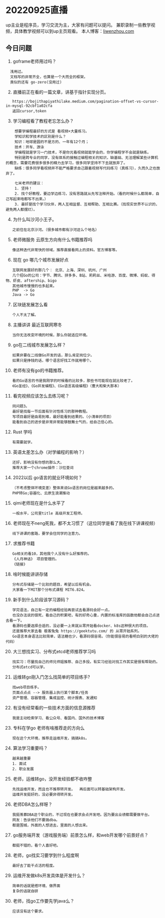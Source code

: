 # 20220925直播


up主业是程序员，学习交流为主，大家有问题可以提问。
兼职录制一些教学视频，具体教学视频可以到up主页观看。
本人博客：[liwenzhou.com](https://liwenzhou.com)


## 今日问题

1. goframe老师用过吗？
```text
  浅用过。
  文档写的非常齐全，也算是一个大而全的框架。
  类似的还有 go-zero(没用过)
```

2. 直播前正在看的一篇文章，讲基于指针实现分页。
```text
   https://bojithapiyathilake.medium.com/pagination-offset-vs-cursor-in-mysql-92cbf1a02cfa
   返回cursor,token
```

3. 学习编程看了教程老忘怎么办？
```text
    想要学编程最好的方式是 看视频+大量练习。
    学知识和学技术的区别是什么？
    知识：地球是圆的不是方的、一年有12个月；
    技术：开车、游泳
    学编程就是学习一门技术，不是你光看视频就能学会的，你学编程学不会就是缺练。
    特别是跨专业的同学，没有体系的接触过编程相关的知识，缺基础、无法理解某些计算机的概念，需要花费很多很多的精力去学习，很多同学坚持不下去就放弃了。
    缺练：很多同学看视频并不能严格要求自己跟着视频写代码练习（真练习），久而久之也放弃了。

    七米老师的建议：
    1. 坚持！
    2. 找个好教程，要边学边练习，没有思路就从先写注释开始。（看的时候什么都简单，自己写起来啥都写不出来。）
    3. 最好是找个学习伙伴，两人互相监督、互相帮助、互相比赛。（找现实世界不认识的，避免两人都摆烂）。 
```

4. 为什么叫沙河小王子。
```text
   之前住在北京沙河。（很多城市都有沙河这么个地名）
```

5. 老师微服务 云原生方向有什么书籍推荐吗
```text
   像这种迭代非常快的领域，推荐直接看网上的资料。官方博客等。
```

6. 现在 go 哪几个城市发展好点
```text
   互联网发展好的那几个： 北京、上海、深圳、杭州、广州
   几个招Go的公司：字节、腾讯、拼多多、B站、莉莉丝、米哈游、百度、微博、蚂蚁、得物、虾皮、aftership、bigo
   其他城市慢慢的也多起来。
   PHP  -> Go
   Java -> Go
```

7. 区块链发展怎么看
```text
   个人不太了解。
```

8. 主播讲讲 最近互联网寒冬
```text
   当你无法改变环境的时候，那么你就适应环境。
```

9. go在二线城市发展怎么样？
```text
   如果非要在二线做Go开发的话，那么肯定岗位少。
   如果只是挣钱的话，哪个语言好找工作就用哪个。
```

10. 老师有没有go的书籍推荐。
```text
   看的Go语言的书是我刚学的时候看的比较多，那些书可能现在就比较老了。
   《Go圣经》、《Go并发编程》、《Go语言高级编程》（曹大和柴大那本）
```

11. 看完视频应该怎么去练习呢？
```text
   同问题3。
   最好是找每一节后面有针对性练习的那种教程。
   写项目最好是由易到难，最好能看到结果的。（小清单的项目）
   能看到自己的进步是非常非常能够鼓舞士气的，给自己信心的。
```

12. Rust 学吗
```text
   有需要就学。
```

13. 英语太差怎么办（对学编程的影响？）
```text
   还好，影响没有你想的那么大。
   推荐大家一个chrome插件：沙拉查词
```

14. 2022以后 go语言的就业环境如何？
```text
   （不考虑整体环境变差）整体来说Go语言的岗位是越来越多的。
   PHP转Go;容器化、云原生浪潮推动
```

15. qimi老师现在是什么水平了
```text
   一般水平，公司里title 高级开发工程师。
```

16. 老师现在不neng死我，都不太习惯了（这位同学是看了我在线下讲课视频）
```text
   线下讲课的套路，要学会住同学的注意力。
```


17. 求推荐书籍
```text
   Go相关的看10，其他我个人没有什么好推荐的。
   《人月神话》 项目管理的。
   《链接》
```

18. 啥时候能讲讲存储
```text
   分布式存储是一个比较的题目，希望以后有机会。
   大家看一下MIT那个分布式课程 MIT6.824。
```

19. 新手到什么阶段该学习源码？
```text
   学完语法，自己有一定的编程经验再尝试去看源码会好一点。
   也没办法说的很死，看自己的积累吧，有的好奇心重，内置的标准库的函数他都会自己点进去看一下。
   看源码也要选择合适的，没必要一上来就从零开始看docker、k8s这种很大的项目。
   还是推荐大家去看 极客兔兔 https://geektutu.com/ 的 从零开始系列。
   Go语言本身语法比较简单，语法糖也少，看源码很容易。（你能很容易的看明白别的大佬的代码）
```

20. 大三想找实习、分布式etcd老师推荐学习吗
```text
   找实习：尽量找自己的师兄师姐推荐、自己多投。有实习经验对找工作其实是很有帮助的。
   分布式etcd可以学。
```

21. 运维转go刚入门怎么找简单的项目练手?
```text
   找web项目练手。
   页面点点点 --> 服务器上执行某个脚本/任务
   资产管理、容器管理、集成监控、统计报表、发通知
```

22. 有没有经常看的一些技术方面的信息源推荐
```text
   我是主动检索学习、看公众号、看国内、国外的技术博客
```

23. 专科在学go 老师有啥推荐走的方向么
```text
   现在这个大环境，推荐走运维开发，搞搞k8s。
```

24. 算法学习重要吗？
```text
   越来越重要
   1. 面试
   2. 职业发展
```

25. 老师，运维转go，没开发经验都不收咋整
```text
   先找运维开发，而且也不推荐转开发。  再后面可以转基础架构开发。
   运维开发挺好的，没必要非得转开发。
```

26. 老师DBA怎么样呀？
```text
   我挺羡慕DBA这个职业的，不过现在也要求会点开发吧。因为要出业绩都需要做平台。
   网友：告诉他们不要搞dba。
   都是围城，外面的人想进去，里面的人想出来。
```

27. go服务端开发（游戏服务端）前景怎么样，和web开发哪个前景好点？
```text
   都挺不错的，看个人喜好吧。
```

28. 老师，go找实习要学到什么程度啊
```text
   最好去了能干点活的程度。
```

29. 运维开发做k8s开发具体是开发什么？
```text
   简单的话就是搭环境、做界面
   复杂的话就自研
```

30. 老师，找go工作要先学java么？
```text
   应该没有这个要求。
```
